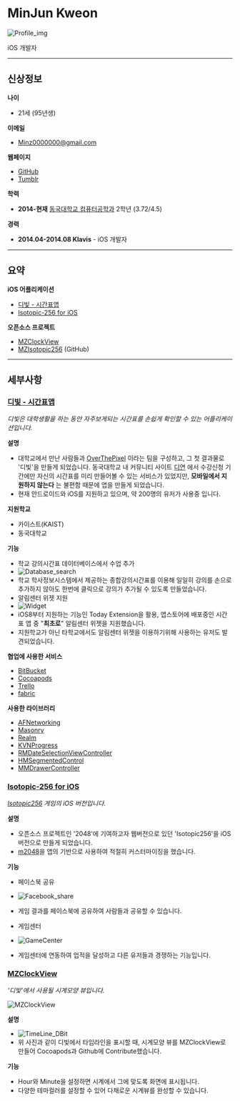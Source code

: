 # MinJun Kweon

![Profile_img](https://raw.githubusercontent.com/MinJunKweon/minjunkweon.github.io/master/images/minjun_profile_image.jpg)

iOS 개발자

***

## 신상정보
**나이** 
* 21세 (95년생)

**이메일** 
* Minz0000000@gmail.com

**웹페이지** 
* [GitHub](http://github.com/minjunkweon)
* [Tumblr](http://minzkweon.tumblr.com)

**학력** 
* **2014-현재** [동국대학교 컴퓨터공학과](http://cse.dongguk.edu) 2학년 (3.72/4.5) 

**경력** 
* **2014.04-2014.08 Klavis** - iOS 개발자 

***

## 요약
**iOS 어플리케이션** 
* [디빛 - 시간표앱](https://itunes.apple.com/us/app/dibich-siganpyoaeb/id982776253?l=ko&ls=1&mt=8) 
* [Isotopic-256 for iOS](https://itunes.apple.com/us/app/isotopic-256/id909720805?l=ko&ls=1&mt=8)

**오픈소스 프로젝트** 
* [MZClockView](https://github.com/MinJunKweon/MZClockView) 
* [MZIsotopic256](https://github.com/MinJunKweon/MZIsotopic256) (GitHub)

***

## 세부사항
### [디빛 - 시간표앱](https://itunes.apple.com/us/app/dibich-siganpyoaeb/id982776253?l=ko&ls=1&mt=8)
*디빛은 대학생활을 하는 동안 자주보게되는 시간표를 손쉽게 확인할 수 있는 어플리케이션입니다.*

**설명** 
* 대학교에서 만난 사람들과 [OverThePixel](http://overthepixels.com) 이라는 팀을 구성하고, 그 첫 결과물로 '디빛'을 만들게 되었습니다.
동국대학교 내 커뮤니티 사이트 [디연](http://dyeon.net) 에서 수강신청 기간에만 자신의 시간표를 미리 만들어볼 수 있는 서비스가 있었지만, **모바일에서 지원하지 않는다** 는 불편함 때문에 앱을 만들게 되었습니다. 
* 현재 안드로이드와 iOS를 지원하고 있으며, 약 200명의 유저가 사용중 입니다.

**지원학교**
* 카이스트(KAIST)
* 동국대학교

**기능**
* 학교 강의시간표 데이터베이스에서 수업 추가
 * ![Database_search](https://github.com/MinJunKweon/minjunkweon.github.io/blob/master/images/Database_search.jpg?raw=true)
 * 학교 학사정보시스템에서 제공하는 종합강의시간표를 이용해 일일히 강의를 손으로 추가하지 않아도 한번에 클릭으로 강의가 추가될 수 있도록 만들었습니다.
* 알림센터 위젯 지원
 * ![Widget](https://fbcdn-sphotos-e-a.akamaihd.net/hphotos-ak-xtp1/v/t1.0-9/11143539_1631924167044007_5431670694314137520_n.jpg?oh=dea16b5ff1c2601d1b400a1927560dcb&oe=5607C5C6&__gda__=1442807520_2d3107a0083218110785262cca45eff5)
 * iOS8부터 지원하는 기능인 Today Extension을 활용, 앱스토어에 배포중인 시간표 앱 중 "**최초로**" 알림센터 위젯을 지원했습니다.
 * 지원학교가 아닌 타학교에서도 알림센터 위젯을 이용하기위해 사용하는 유저도 발견되었습니다.

**협업에 사용한 서비스** 
* [BitBucket](http://bitbucket.org) 
* [Cocoapods](http://cocoapods.org) 
* [Trello](http://trello.com)
* [fabric](http://fabric.io)

**사용한 라이브러리** 
* [AFNetworking](https://github.com/AFNetworking/AFNetworking) 
* [Masonry](https://github.com/SnapKit/Masonry)
* [Realm](http://realm.io)
* [KVNProgress](https://github.com/kevin-hirsch/KVNProgress)
* [RMDateSelectionViewController](https://github.com/CooperRS/RMDateSelectionViewController)
* [HMSegmentedControl](https://github.com/HeshamMegid/HMSegmentedControl)
* [MMDrawerController](https://github.com/mutualmobile/MMDrawerController)

### [Isotopic-256 for iOS](https://itunes.apple.com/us/app/isotopic-256/id909720805?l=ko&ls=1&mt=8)
*[Isotopic256](http://jamesdonnelly.github.io/Isotopic256/) 게임의 iOS 버전입니다.*

**설명**
* 오픈소스 프로젝트인 '2048'에 기여하고자 웹버전으로 있던 'Isotopic256'을 iOS 버전으로 만들게 되었습니다.
* [m2048](https://github.com/danqing/2048)을 앱의 기반으로 사용하여 적절히 커스터마이징을 했습니다.

**기능**
* 페이스북 공유
 * ![Facebook_share](https://github.com/MinJunKweon/minjunkweon.github.io/blob/master/images/Facebook_Share.jpg?raw=true)
 * 게임 결과를 페이스북에 공유하여 사람들과 공유할 수 있습니다.

* 게임센터
 * ![GameCenter](https://github.com/MinJunKweon/minjunkweon.github.io/blob/master/images/GameCenter.jpg?raw=true)
 * 게임센터에 연동하여 업적을 달성하고 다른 유저들과 경쟁하는 기능입니다.


### [MZClockView](https://github.com/MinJunKweon/MZClockView)
*'디빛'에서 사용될 시계모양 뷰입니다.*

![MZClockView](https://camo.githubusercontent.com/c9beddf6de0ce4de57a00ba37f87e76cc0166626/68747470733a2f2f33312e6d656469612e74756d626c722e636f6d2f36636235613736646638313037316337383834373463363961633861646466332f74756d626c725f696e6c696e655f6e68766f6b777951584631736b7876676e2e6a7067)

**설명**
* ![TimeLine_DBit](https://fbcdn-sphotos-c-a.akamaihd.net/hphotos-ak-xfp1/v/t1.0-9/10653330_1631924163710674_1580725709152558641_n.jpg?oh=21c7c81f81e92e3524c776d0223d1263&oe=55F4D3A4&__gda__=1442791668_5666a1bd59d1a5676b2ebcc8c94adf89)
* 위 사진과 같이 디빛에서 타임라인을 표시할 때, 시계모양 뷰를 MZClockView로 만들어 Cocoapods과 Github에 Contribute했습니다.

**기능**
* Hour와 Minute을 설정하면 시계에서 그에 맞도록 화면에 표시됩니다.
* 다양한 테마컬러를 설정할 수 있어 다채로운 시계뷰를 완성할 수 있습니다.
